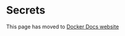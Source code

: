 # Secrets

This page has moved to [Docker Docs website](https://docs.docker.com/build/ci/github-actions/examples/#secrets)
